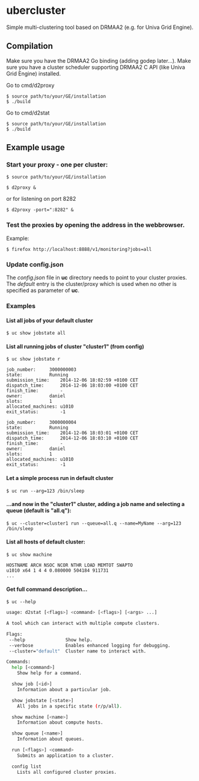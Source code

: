 ubercluster
===========

Simple multi-clustering tool based on DRMAA2 (e.g. for Univa Grid Engine).

## Compilation

Make sure you have the DRMAA2 Go binding (adding godep later...).
Make sure you have a cluster scheduler supporting DRMAA2 C API (like Univa Grid Engine)
installed.

Go to cmd/d2proxy
 
    $ source path/to/your/GE/installation
    $ ./build


Go to cmd/d2stat

    $ source path/to/your/GE/installation
    $ ./build

## Example usage

### Start your proxy - one per cluster:

    $ source path/to/your/GE/installation

    $ d2proxy &
    
or for listening on port 8282
    
    $ d2proxy -port=":8282" &

### Test the proxies by opening the address in the webbrowser.

Example:

    $ firefox http://localhost:8888/v1/monitoring?jobs=all

### Update config.json 

The *config.json* file in **uc** directory needs to point to your cluster proxies. The *default* entry is the cluster/proxy which is used when no other is specified as parameter of **uc**.

### Examples

#### List all jobs of your default cluster

    $ uc show jobstate all

#### List all running jobs of cluster "cluster1" (from config)

    $ uc show jobstate r

    job_number:		3000000003
    state:			Running
    submission_time:	2014-12-06 18:02:59 +0100 CET
    dispatch_time:		2014-12-06 18:03:00 +0100 CET
    finish_time:		-
    owner:			daniel
    slots:			1
    allocated_machines:	u1010
    exit_status:		-1

    job_number:		3000000004
    state:			Running
    submission_time:	2014-12-06 18:03:01 +0100 CET
    dispatch_time:		2014-12-06 18:03:10 +0100 CET
    finish_time:		-
    owner:			daniel
    slots:			1
    allocated_machines:	u1010
    exit_status:		-1

#### Let a simple process run in default cluster

    $ uc run --arg=123 /bin/sleep

#### ...and now in the "cluster1" cluster, adding a job name and selecting a queue (default is "all.q"):

    $ uc --cluster=cluster1 run --queue=all.q --name=MyName --arg=123 /bin/sleep

#### List all hosts of default cluster:

    $ uc show machine
    
    HOSTNAME ARCH NSOC NCOR NTHR LOAD MEMTOT SWAPTO
    u1010 x64 1 4 4 0.080000 504184 911731
    ...

#### Get full command description...

    $ uc --help

```sh
usage: d2stat [<flags>] <command> [<flags>] [<args> ...]

A tool which can interact with multiple compute clusters.

Flags:
 --help               Show help.
 --verbose            Enables enhanced logging for debugging.
 --cluster="default"  Cluster name to interact with.

Commands:
  help [<command>]
    Show help for a command.

  show job [<id>]
    Information about a particular job.

  show jobstate [<state>]
    All jobs in a specific state (r/p/all).

  show machine [<name>]
    Information about compute hosts.

  show queue [<name>]
    Information about queues.

  run [<flags>] <command>
    Submits an application to a cluster.

  config list
    Lists all configured cluster proxies.
```
